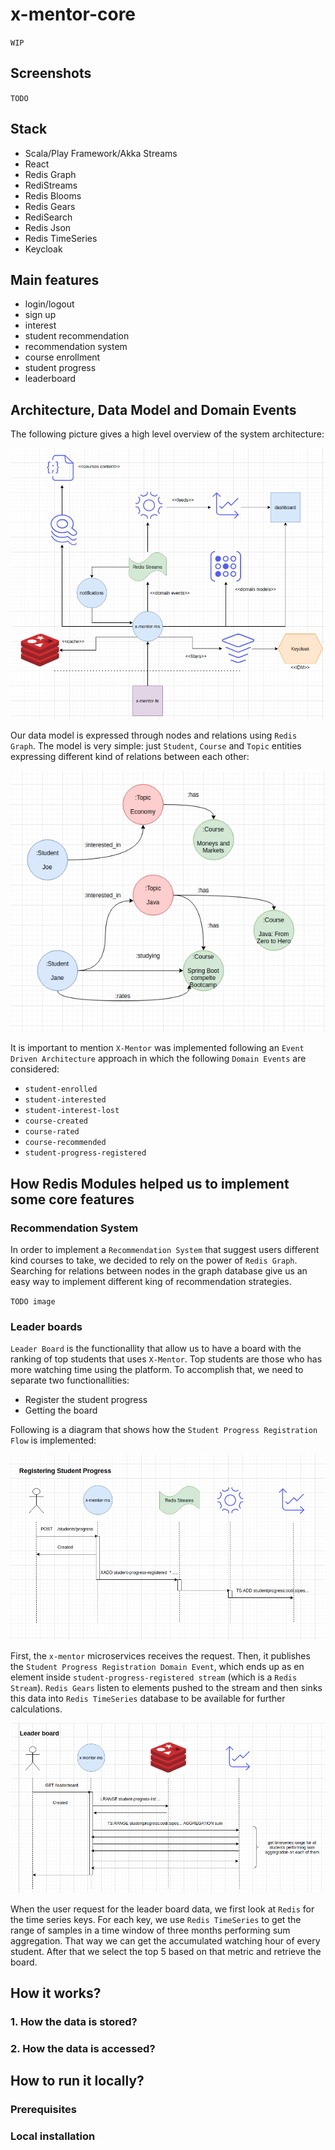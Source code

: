 # x-mentor-core

`WIP`

## Screenshots

`TODO`

## Stack

* Scala/Play Framework/Akka Streams
* React
* Redis Graph
* RediStreams
* Redis Blooms
* Redis Gears
* RediSearch
* Redis Json
* Redis TimeSeries
* Keycloak

## Main features

* login/logout
* sign up
* interest
* student recommendation
* recommendation system
* course enrollment
* student progress
* leaderboard

## Architecture, Data Model and Domain Events

The following picture gives a high level overview of the system architecture:

![Alt text](diagrams/x-mentor-arch.png?raw=true "Architecture")

Our data model is expressed through nodes and relations using `Redis Graph`. The model is very simple: just `Student`, `Course` and `Topic` entities expressing different kind of relations between each other:

![Alt text](diagrams/graph-model.png?raw=true "Graph model")

It is important to mention `X-Mentor` was implemented following an `Event Driven Architecture` approach in which the following `Domain Events` are considered:

* `student-enrolled`
* `student-interested`
* `student-interest-lost`
* `course-created`
* `course-rated`
* `course-recommended`
* `student-progress-registered`

## How Redis Modules helped us to implement some core features

### Recommendation System

In order to implement a `Recommendation System` that suggest users different kind courses to take, we decided to rely on the power of `Redis Graph`. Searching for relations between nodes in the graph database give us an easy way to implement different king of recommendation strategies.

`TODO image`

### Leader boards

`Leader Board` is the functionallity that allow us to have a board with the ranking of top students that uses `X-Mentor`. Top students are those who has more watching time using the platform. To accomplish that, we need to separate two functionallities:

* Register the student progress
* Getting the board

Following is a diagram that shows how the `Student Progress Registration Flow` is implemented:  

![Alt text](diagrams/student-progress-registration.png?raw=true "Student Progress Registration Flow")

First, the `x-mentor` microservices receives the request. Then, it publishes the `Student Progress Registration Domain Event`, which ends up as en element inside `student-progress-registered stream` (which is a `Redis Stream`). `Redis Gears` listen to elements pushed to the stream and then sinks this data into `Redis TimeSeries` database to be available for further calculations.

![Alt text](diagrams/leader-board.png?raw=true "Leader Board Flow")

When the user request for the leader board data, we first look at `Redis` for the time series keys. For each key, we use `Redis TimeSeries` to get the range of
samples in a time window of three months performing sum aggregation. That way we can get the accumulated watching hour of every student. After that we select the top 5 based on that metric and retrieve the board.

## How it works?

### 1. How the data is stored?

### 2. How the data is accessed?

## How to run it locally?

### Prerequisites


### Local installation